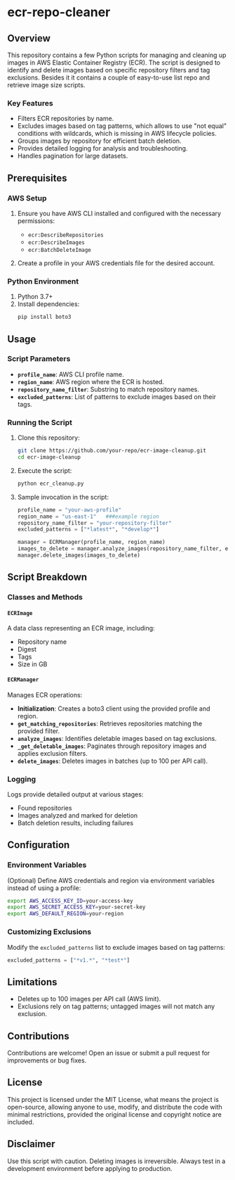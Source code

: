 # ecr-repo-cleaner

## Overview
This repository contains a few Python scripts for managing and cleaning up images in AWS Elastic Container Registry (ECR). The script is designed to identify and delete images based on specific repository filters and tag exclusions.
Besides it it contains a couple of easy-to-use list repo and retrieve image size scripts.

### Key Features
- Filters ECR repositories by name.
- Excludes images based on tag patterns, which allows to use "not equal" conditions with wildcards, which is missing in AWS lifecycle policies.
- Groups images by repository for efficient batch deletion.
- Provides detailed logging for analysis and troubleshooting.
- Handles pagination for large datasets.

## Prerequisites

### AWS Setup
1. Ensure you have AWS CLI installed and configured with the necessary permissions:
    - `ecr:DescribeRepositories`
    - `ecr:DescribeImages`
    - `ecr:BatchDeleteImage`

2. Create a profile in your AWS credentials file for the desired account.

### Python Environment
1. Python 3.7+
2. Install dependencies:
   ```bash
   pip install boto3
   ```

## Usage

### Script Parameters
- **`profile_name`**: AWS CLI profile name.
- **`region_name`**: AWS region where the ECR is hosted.
- **`repository_name_filter`**: Substring to match repository names.
- **`excluded_patterns`**: List of patterns to exclude images based on their tags.

### Running the Script

1. Clone this repository:
   ```bash
   git clone https://github.com/your-repo/ecr-image-cleanup.git
   cd ecr-image-cleanup
   ```

2. Execute the script:
   ```bash
   python ecr_cleanup.py
   ```

3. Sample invocation in the script:
   ```python
   profile_name = "your-aws-profile"
   region_name = "us-east-1"   ###example region
   repository_name_filter = "your-repository-filter"
   excluded_patterns = ["*latest*", "*develop*"]

   manager = ECRManager(profile_name, region_name)
   images_to_delete = manager.analyze_images(repository_name_filter, excluded_patterns)
   manager.delete_images(images_to_delete)
   ```

## Script Breakdown

### Classes and Methods

#### `ECRImage`
A data class representing an ECR image, including:
- Repository name
- Digest
- Tags
- Size in GB

#### `ECRManager`
Manages ECR operations:
- **Initialization**: Creates a boto3 client using the provided profile and region.
- **`get_matching_repositories`**: Retrieves repositories matching the provided filter.
- **`analyze_images`**: Identifies deletable images based on tag exclusions.
- **`_get_deletable_images`**: Paginates through repository images and applies exclusion filters.
- **`delete_images`**: Deletes images in batches (up to 100 per API call).

### Logging
Logs provide detailed output at various stages:
- Found repositories
- Images analyzed and marked for deletion
- Batch deletion results, including failures

## Configuration

### Environment Variables
(Optional) Define AWS credentials and region via environment variables instead of using a profile:
```bash
export AWS_ACCESS_KEY_ID=your-access-key
export AWS_SECRET_ACCESS_KEY=your-secret-key
export AWS_DEFAULT_REGION=your-region
```

### Customizing Exclusions
Modify the `excluded_patterns` list to exclude images based on tag patterns:
```python
excluded_patterns = ["*v1.*", "*test*"]
```

## Limitations
- Deletes up to 100 images per API call (AWS limit).
- Exclusions rely on tag patterns; untagged images will not match any exclusion.

## Contributions
Contributions are welcome! Open an issue or submit a pull request for improvements or bug fixes.

## License
This project is licensed under the MIT License, what means the project is open-source, allowing anyone to use, modify, and distribute the code with minimal restrictions, provided the original license and copyright notice are included.

## Disclaimer
Use this script with caution. Deleting images is irreversible. Always test in a development environment before applying to production.

